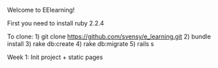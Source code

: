 Welcome to EElearning!

First you need to install ruby 2.2.4

To clone: 1) git clone https://github.com/svensy/e_learning.git 2) bundle install 3) rake db:create 4) rake db:migrate 5) rails s

Week 1: Init project + static pages